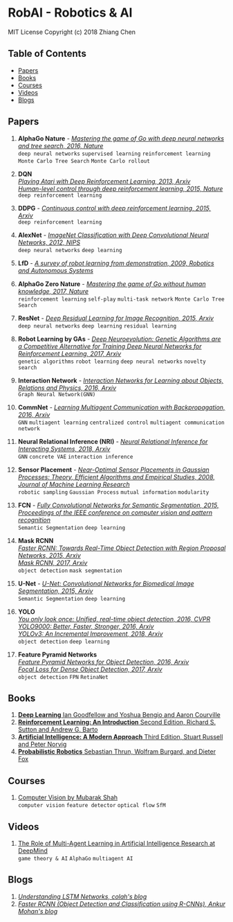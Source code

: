 # RobAI - Robotics & AI
MIT License
Copyright (c) 2018 Zhiang Chen
## Table of Contents
- [Papers](#papers)
- [Books](#books)
- [Courses](#courses)
- [Videos](#videos)
- [Blogs](#blogs)

## Papers
1. **AlphaGo Nature** - [*Mastering the game of Go with deep neural networks and tree search, 2016, Nature*](https://storage.googleapis.com/deepmind-media/alphago/AlphaGoNaturePaper.pdf)  
`deep neural networks` `supervised learning` `reinforcement learning` `Monte Carlo Tree Search` `Monte Carlo rollout`

2. **DQN**  
[*Playing Atari with Deep Reinforcement Learning, 2013, Arxiv*](https://arxiv.org/pdf/1312.5602.pdf)  
[*Human-level control through deep reinforcement learning, 2015, Nature*](https://web.stanford.edu/class/psych209/Readings/MnihEtAlHassibis15NatureControlDeepRL.pdf)  
`deep reinforcement learning`

3. **DDPG** - [*Continuous control with deep reinforcement learning, 2015, Arxiv*](https://arxiv.org/pdf/1509.02971.pdf)  
`deep reinforcement learning`

4. **AlexNet** - [*ImageNet Classification with Deep Convolutional Neural Networks, 2012, NIPS*](https://www.nvidia.cn/content/tesla/pdf/machine-learning/imagenet-classification-with-deep-convolutional-nn.pdf)  
`deep neural networks` `deep learning`

5. **LfD** - [*A survey of robot learning from demonstration, 2009, Robotics and Autonomous Systems*](https://www.sciencedirect.com/science/article/pii/S0921889008001772)

6. **AlphaGo Zero Nature** - [*Mastering the game of Go without human knowledge, 2017, Nature*](https://www.nature.com/articles/nature24270)  
`reinforcement learning` `self-play` `multi-task network` `Monte Carlo Tree Search`

7. **ResNet** - [*Deep Residual Learning for Image Recognition, 2015, Arxiv*](https://arxiv.org/pdf/1512.03385.pdf)  
`deep neural networks` `deep learning` `residual learning`

8. **Robot Learning by GAs** - [*Deep Neuroevolution: Genetic Algorithms are a Competitive Alternative for
Training Deep Neural Networks for Reinforcement Learning, 2017, Arxiv*](https://arxiv.org/pdf/1712.06567.pdf)  
`genetic algorithms` `robot learning` `deep neural networks` `novelty search`

9. **Interaction Network** - [*Interaction Networks for Learning about Objects, Relations and Physics, 2016, Arxiv*](https://arxiv.org/pdf/1612.00222.pdf)  
`Graph Neural Network(GNN)`

10. **CommNet** - [*Learning Multiagent Communication with Backpropagation, 2016, Arxiv*](https://arxiv.org/pdf/1605.07736.pdf)  
`GNN` `multiagent learning` `centralized control` `multiagent communication network`

11. **Neural Relational Inference (NRI)** - [*Neural Relational Inference for Interacting Systems, 2018, Arxiv*](https://arxiv.org/pdf/1802.04687.pdf)  
`GNN` `concrete VAE` `interaction inference`

12. **Sensor Placement** - [*Near-Optimal Sensor Placements in Gaussian Processes: Theory, Efficient Algorithms and Empirical Studies, 2008, Journal of Machine Learning Research*](http://www.jmlr.org/papers/volume9/krause08a/krause08a.pdf)  
`robotic sampling` `Gaussian Process` `mutual information` `modularity`

13. **FCN** - [*Fully Convolutional Networks for Semantic Segmentation, 2015, Proceedings of the IEEE conference on computer vision and pattern recognition*](https://ieeexplore.ieee.org/document/7298965/)  
`Semantic Segmentation` `deep learning`

14. **Mask RCNN**  
[*Faster RCNN: Towards Real-Time Object Detection with Region Proposal Networks, 2015, Arxiv*](https://arxiv.org/abs/1506.01497)  
[*Mask RCNN, 2017, Arxiv*](https://arxiv.org/abs/1703.06870)  
`object detection` `mask segmentation`

15. **U-Net** - [*U-Net: Convolutional Networks for Biomedical Image Segmentation, 2015, Arxiv*](https://arxiv.org/abs/1505.04597)  
`Semantic Segmentation` `deep learning`

16. **YOLO**  
[*You only look once: Unified, real-time object detection, 2016, CVPR*](https://ieeexplore.ieee.org/document/7780460)  
[*YOLO9000: Better, Faster, Stronger, 2016, Arxiv*](https://arxiv.org/abs/1612.08242)  
[*YOLOv3: An Incremental Improvement, 2018, Arxiv*](https://arxiv.org/abs/1804.02767)  
`object detection` `deep learning`

17. **Feature Pyramid Networks**  
[*Feature Pyramid Networks for Object Detection, 2016, Arxiv*](https://arxiv.org/abs/1612.03144)  
[*Focal Loss for Dense Object Detection, 2017, Arxiv*](https://arxiv.org/abs/1708.02002)  
`object detection` `FPN` `RetinaNet`

## Books
1. [**Deep Learning** Ian Goodfellow and Yoshua Bengio and Aaron Courville](http://www.deeplearningbook.org/)
2. [**Reinforcement Learning: An Introduction** Second Edition, Richard S. Sutton and Andrew G. Barto](http://incompleteideas.net/book/bookdraft2017nov5.pdf)
3. [**Artificial Intelligence: A Modern Approach** Third Edition, Stuart Russell and Peter Norvig](https://www.amazon.com/Artificial-Intelligence-Modern-Approach-3rd/dp/0136042597)
4. [**Probabilistic Robotics** Sebastian Thrun, Wolfram Burgard, and Dieter Fox](http://www.probabilistic-robotics.org/)

## Courses
1. [Computer Vision by Mubarak Shah](http://crcv.ucf.edu/courses/CAP5415/Fall2014/index.php)  
`computer vision` `feature detector` `optical flow` `SfM`

## Videos
1. [The Role of Multi-Agent Learning in Artificial Intelligence Research at DeepMind](https://www.youtube.com/watch?v=CvL-KV3IBcM)  
`game theory & AI` `AlphaGo` `multiagent AI`

## Blogs  
1. [*Understanding LSTM Networks, colah's blog*](http://colah.github.io/posts/2015-08-Understanding-LSTMs/)
2. [*Faster RCNN (Object Detection and Classification using R-CNNs),  Ankur Mohan's blog*](http://www.telesens.co/2018/03/11/object-detection-and-classification-using-r-cnns/)
